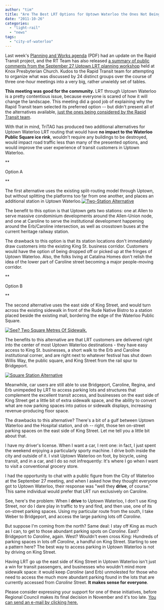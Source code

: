 ```yaml
---
author: "tim"
title: "Are The Best LRT Options for Uptown Waterloo the Ones Not Being Considered?"
date: "2011-10-26"
categories: 
  - "light-rail"
  - "news"
tags: 
  - "city-of-waterloo"
---
```


Last week's [Planning and Works agenda](https://www.regionofwaterloo.ca/en/regionalGovernment/resources/PA2011-1018.pdf) (PDF) had an update on the Rapid Transit project, and the RT Team has also released [a summary of public comments from the September 27 Uptown LRT planning workshop](https://rapidtransit.region.waterloo.on.ca/pdfs/2011_Summary_of_Comments_Uptown_Waterloo_LRT_Workshop.pdf) held at Knox Presbyterian Church. Kudos to the Rapid Transit team for attempting to organize what was discussed by 24 distinct groups over the course of three one-hour meetings into a very big, rather unwieldy set of tables.

**This meeting was good for the community.** LRT through Uptown Waterloo is a pretty contentious issue, because everyone is scared of how it will change the landscape. This meeting did a good job of explaining why the Rapid Transit team selected its preferred option -- but didn't present all of the alternatives available, [just the ones being considered by the Rapid Transit team](https://rapidtransit.region.waterloo.on.ca/public-meeting-materials.html).

With that in mind, TriTAG has produced two additional alternatives for Uptown Waterloo LRT routing that would have **no impact to the Waterloo Public Square ice rink**, wouldn't require any buildings to be destroyed, would impact road traffic less than many of the presented options, and would improve the user experience of transit customers in Uptown Waterloo.<!--more-->

**

Option A

**

The first alternative uses the existing split-routing model through Uptown, but without splitting the platforms too far from one another, and places an additional station in Uptown Waterloo.[![](/images/uptown-alt-split.png "Two-Station Alternative")](/images/uptown-alt-split.png)

The benefit to this option is that Uptown gets two stations: one at Allen to serve massive condominium developments around the Allen-Union node, and one at Caroline to serve the institutional development happening around the Erb/Caroline intersection, as well as crosstown buses at the current heritage railway station.

The drawback to this option is that its station locations don't immediately draw customers into the existing King St. business corridor. Customers would have the option of being dropped off or picked up at the fringes of Uptown Waterloo. Also, the folks living at Catalina Homes don't relish the idea of the lower part of Caroline street becoming a major people-moving corridor.

**

Option B

**

The second alternative uses the east side of King Street, and would turn across the existing sidewalk in front of the Rude Native Bistro to a station placed beside the existing mall, bordering the edge of the Waterloo Public Square.

[![](/images/Square-Turning-Radius.png "See? Two Square Metres Of Sidewalk.")](/images/Square-Turning-Radius.png)

The benefits to this alternative are that LRT customers are delivered right into the center of most Uptown Waterloo destinations - they have easy access to King St. businesses, a short walk to the Erb and Caroline institutional corner, and are right next to whatever festival has shut down Willis Way, the public square, and King Street from the rail spur to Bridgeport.

[![](/images/Uptown-Alt-eastside.png "Square Station Alternative")](/images/Uptown-Alt-eastside.png)

Meanwhile, car users are still able to use Bridgeport, Caroline, Regina, and Erb unimpeded by LRT to access parking lots and structures that complement the excellent transit access, and businesses on the east side of King Street get a little bit of extra sidewalk space, and the ability to convert what are now parking spaces into patios or sidewalk displays, increasing revenue-producing floor space.

The drawbacks to this alternative? There's a bit of a gulf between Uptown Waterloo and the Hospital station, and oh -- right, those ten on-street parking spaces on the east side of King Street. Let me tell you a little bit about that.

I have my driver's license. When I want a car, I rent one: in fact, I just spent the weekend enjoying a particularly sporty machine. I drive both inside the city and outside of it. I visit Uptown Waterloo on foot, by bicycle, using transit, and in a car, and I do so not infrequently: It's where I go when I want to visit a conventional grocery store.

I had the opportunity to chat with a public figure from the City of Waterloo at the September 27 meeting, and when I asked how they thought everyone got to Uptown Waterloo, their response was "well they **drive**, of course." This same individual would prefer that LRT run exclusively on Caroline.

See, here's the problem: When I **drive** to Uptown Waterloo, I don't use King Street, nor do I dare play in traffic to try and find, and then use, one of its on-street parking spaces. Using my particular route from the south, I take Weber to Bridgeport, and access the large parking lots off _Caroline_.

But suppose I'm coming from the north? Same deal: I stay off King as much as I can, to get to those abundant parking spots on _Caroline_. East? Bridgeport to _Caroline_, again. West? Wouldn't even cross King: Hundreds of parking spaces in lots off _Caroline_, a handful on King Street. Starting to see a pattern here? The best way to access parking in Uptown Waterloo is not by driving on King Street.

Having LRT go up the east side of King Street in Uptown Waterloo isn't just a win for transit passengers, and businesses who wouldn't mind more sidewalk space: it would keep _Caroline_ (and Erb) unmolested for those who need to access the much more abundant parking found in the lots that are currently accessed from _Caroline_ Street. **It makes sense for everyone**.

Please consider expressing your support for one of these initiatives, before Regional Council makes its final decision in November and it's too late. [You can send an e-mail by clicking here.](https://tritag.ca/m/uptown)
